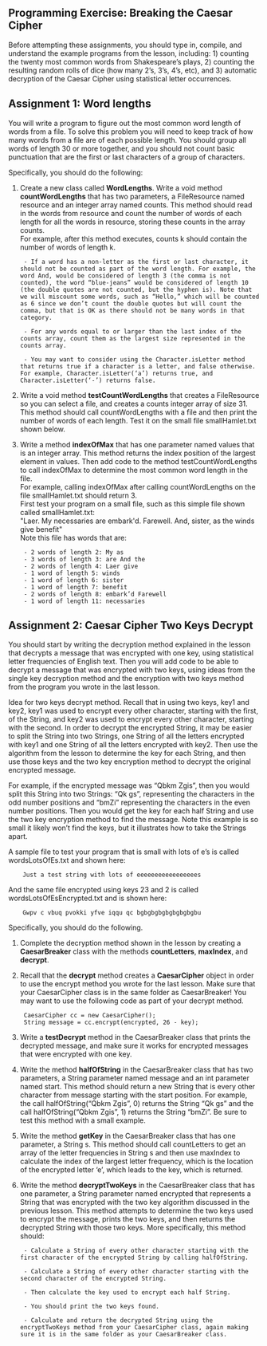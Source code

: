 ## Programming Exercise: Breaking the Caesar Cipher  

Before attempting these assignments, you should type in, compile, and understand the example programs from the lesson, including: 1) counting the twenty most common words from Shakespeare’s plays, 2) counting the resulting random rolls of dice (how many 2’s, 3’s, 4’s, etc), and 3) automatic decryption of the Caesar Cipher using statistical letter occurrences.

## Assignment 1: Word lengths
You will write a program to figure out the most common word length of words from a file. To solve this problem you will need to keep track of how many words from a file are of each possible length. You should group all words of length 30 or more together, and you should not count basic punctuation that are the first or last characters of a group of characters.

Specifically, you should do the following:

1. Create a new class called **WordLengths**.
Write a void method **countWordLengths** that has two parameters, a FileResource named resource and an integer array named counts. This method should read in the words from resource and count the number of words of each length for all the words in resource, storing these counts in the array counts.  
For example, after this method executes, counts k should contain the number of words of length k.

        - If a word has a non-letter as the first or last character, it should not be counted as part of the word length. For example, the word And, would be considered of length 3 (the comma is not counted), the word “blue-jeans” would be considered of length 10 (the double quotes are not counted, but the hyphen is). Note that we will miscount some words, such as “Hello,” which will be counted as 6 since we don’t count the double quotes but will count the comma, but that is OK as there should not be many words in that category.

        - For any words equal to or larger than the last index of the counts array, count them as the largest size represented in the counts array.

        - You may want to consider using the Character.isLetter method that returns true if a character is a letter, and false otherwise. For example, Character.isLetter(‘a’) returns true, and Character.isLetter(‘-’) returns false. 

2. Write a void method **testCountWordLengths** that creates a FileResource so you can select a file, and creates a counts integer array of size 31. This method should call countWordLengths with a file and then print the number of words of each length. Test it on the small file smallHamlet.txt shown below.

3. Write a method **indexOfMax** that has one parameter named values that is an integer array. This method returns the index position of the largest element in values. Then add code to the method testCountWordLengths to call indexOfMax to determine the most common word length in the file.  
For example, calling indexOfMax after calling countWordLengths on the file smallHamlet.txt should return 3.  
First test your program on a small file, such as this simple file shown called smallHamlet.txt:  
"Laer. My necessaries are embark'd. Farewell. And, sister, as the winds give benefit"  
Note this file has words that are:

        - 2 words of length 2: My as
        - 3 words of length 3: are And the
        - 2 words of length 4: Laer give
        - 1 word of length 5: winds
        - 1 word of length 6: sister
        - 1 word of length 7: benefit
        - 2 words of length 8: embark’d Farewell
        - 1 word of length 11: necessaries

## Assignment 2:  Caesar Cipher Two Keys Decrypt  

You should start by writing the decryption method explained in the lesson that decrypts a message that was encrypted with one key, using statistical letter frequencies of English text. Then you will add code to be able to decrypt a message that was encrypted with two keys, using ideas from the single key decryption method and the encryption with two keys method from the program you wrote in the last lesson.

Idea for two keys decrypt method. Recall that in using two keys, key1 and key2, key1 was used to encrypt every other character, starting with the first, of the String, and key2 was used to encrypt every other character, starting with the second. In order to decrypt the encrypted String, it may be easier to split the String into two Strings, one String of all the letters encrypted with key1 and one String of all the letters encrypted with key2. Then use the algorithm from the lesson to determine the key for each String, and then use those keys and the two key encryption method to decrypt the original encrypted message.

For example, if the encrypted message was “Qbkm Zgis”, then you would split this String into two Strings: “Qk gs”, representing the characters in the odd number positions and  “bmZi” representing the characters in the even number positions. Then you would get the key for each half String and use the two key encryption method to find the message. Note this example is so small it likely won’t find the keys, but it illustrates how to take the Strings apart. 

A sample file to test your program that is small with lots of e’s is called wordsLotsOfEs.txt and shown here:

        Just a test string with lots of eeeeeeeeeeeeeeeees

And the same file encrypted using keys 23 and 2 is called wordsLotsOfEsEncrypted.txt and is shown here: 

        Gwpv c vbuq pvokki yfve iqqu qc bgbgbgbgbgbgbgbgbu

Specifically, you should do the following. 

1. Complete the decryption method shown in the lesson by creating a **CaesarBreaker** class with the methods **countLetters**, **maxIndex**, and **decrypt**.   

2. Recall that the **decrypt** method creates a **CaesarCipher** object in order to use the encrypt method you wrote for the last lesson. Make sure that your CaesarCipher class is in the same folder as CaesarBreaker! You may want to use the following code as part of your decrypt method.  

        CaesarCipher cc = new CaesarCipher();
        String message = cc.encrypt(encrypted, 26 - key);

3. Write a **testDecrypt** method in the CaesarBreaker class that prints the decrypted message, and make sure it works for encrypted messages that were encrypted with one key.  

4. Write the method **halfOfString** in the CaesarBreaker class that has two parameters, a String parameter named message and an int parameter named start. This method should return a new String that is every other character from message starting with the start position. For example, the call halfOfString(“Qbkm Zgis”, 0) returns the String “Qk gs” and the call halfOfString(“Qbkm Zgis”, 1) returns the String “bmZi”. Be sure to test this method with a small example.

5. Write the method **getKey** in the CaesarBreaker class that has one parameter, a String s. This method should call countLetters to get an array of the letter frequencies in String s and then use maxIndex to calculate the index of the largest letter frequency, which is the location of the encrypted letter ‘e’, which leads to the key, which is returned.  

6. Write the method **decryptTwoKeys** in the CaesarBreaker class that has one parameter, a String parameter named encrypted that represents a String that was encrypted with the two key algorithm discussed in the previous lesson. This method attempts to determine the two keys used to encrypt the message, prints the two keys, and then returns the decrypted String with those two keys. More specifically, this method should:  

        - Calculate a String of every other character starting with the first character of the encrypted String by calling halfOfString. 

        - Calculate a String of every other character starting with the second character of the encrypted String. 

        - Then calculate the key used to encrypt each half String.

        - You should print the two keys found.

        - Calculate and return the decrypted String using the encryptTwoKeys method from your CaesarCipher class, again making sure it is in the same folder as your CaesarBreaker class.
